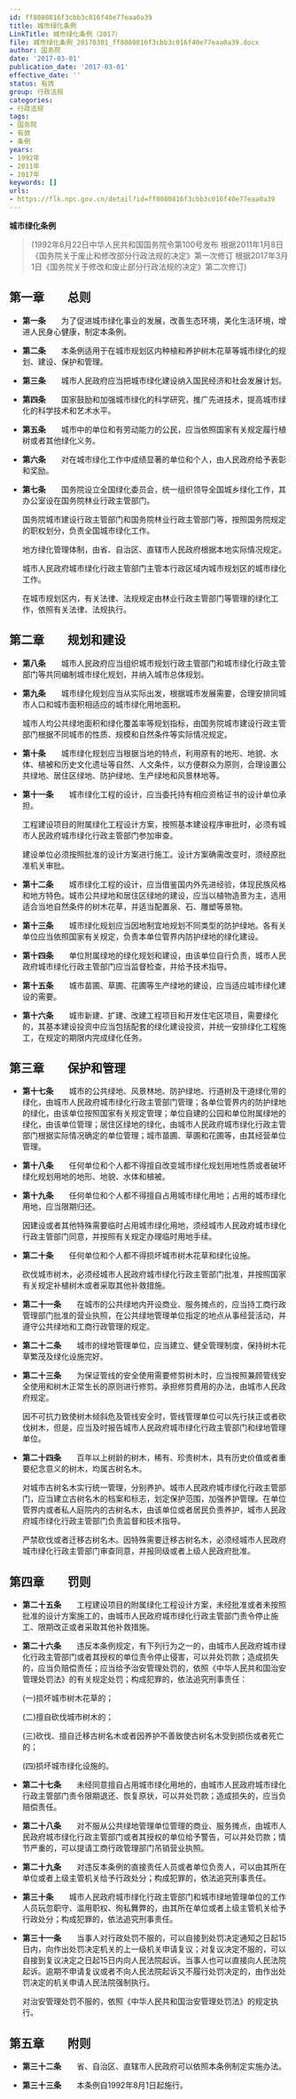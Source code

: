 ```yaml
---
id: ff8080816f3cbb3c016f40e77eaa0a39
title: 城市绿化条例
LinkTitle: 城市绿化条例（2017）
file: 城市绿化条例_20170301_ff8080816f3cbb3c016f40e77eaa0a39.docx
author: 国务院
date: '2017-03-01'
publication_date: '2017-03-01'
effective_date: ''
status: 有效
group: 行政法规
categories:
- 行政法规
tags:
- 国务院
- 有效
- 条例
years:
- 1992年
- 2011年
- 2017年
keywords: []
urls:
- https://flk.npc.gov.cn/detail?id=ff8080816f3cbb3c016f40e77eaa0a39
---
```


**城市绿化条例**

> (1992年6月22日中华人民共和国国务院令第100号发布 根据2011年1月8日《国务院关于废止和修改部分行政法规的决定》第一次修订 根据2017年3月1日《国务院关于修改和废止部分行政法规的决定》第二次修订)

## 第一章　　总则

- **第一条**　　为了促进城市绿化事业的发展，改善生态环境，美化生活环境，增进人民身心健康，制定本条例。

- **第二条**　　本条例适用于在城市规划区内种植和养护树木花草等城市绿化的规划、建设、保护和管理。

- **第三条**　　城市人民政府应当把城市绿化建设纳入国民经济和社会发展计划。

- **第四条**　　国家鼓励和加强城市绿化的科学研究，推广先进技术，提高城市绿化的科学技术和艺术水平。

- **第五条**　　城市中的单位和有劳动能力的公民，应当依照国家有关规定履行植树或者其他绿化义务。

- **第六条**　　对在城市绿化工作中成绩显著的单位和个人，由人民政府给予表彰和奖励。

- **第七条**　　国务院设立全国绿化委员会，统一组织领导全国城乡绿化工作，其办公室设在国务院林业行政主管部门。

  国务院城市建设行政主管部门和国务院林业行政主管部门等，按照国务院规定的职权划分，负责全国城市绿化工作。

  地方绿化管理体制，由省、自治区、直辖市人民政府根据本地实际情况规定。

  城市人民政府城市绿化行政主管部门主管本行政区域内城市规划区的城市绿化工作。

  在城市规划区内，有关法律、法规规定由林业行政主管部门等管理的绿化工作，依照有关法律、法规执行。

## 第二章　　规划和建设

- **第八条**　　城市人民政府应当组织城市规划行政主管部门和城市绿化行政主管部门等共同编制城市绿化规划，并纳入城市总体规划。

- **第九条**　　城市绿化规划应当从实际出发，根据城市发展需要，合理安排同城市人口和城市面积相适应的城市绿化用地面积。

  城市人均公共绿地面积和绿化覆盖率等规划指标，由国务院城市建设行政主管部门根据不同城市的性质、规模和自然条件等实际情况规定。

- **第十条**　　城市绿化规划应当根据当地的特点，利用原有的地形、地貌、水体、植被和历史文化遗址等自然、人文条件，以方便群众为原则，合理设置公共绿地、居住区绿地、防护绿地、生产绿地和风景林地等。

- **第十一条**　　城市绿化工程的设计，应当委托持有相应资格证书的设计单位承担。

  工程建设项目的附属绿化工程设计方案，按照基本建设程序审批时，必须有城市人民政府城市绿化行政主管部门参加审查。

  建设单位必须按照批准的设计方案进行施工。设计方案确需改变时，须经原批准机关审批。

- **第十二条**　　城市绿化工程的设计，应当借鉴国内外先进经验，体现民族风格和地方特色。城市公共绿地和居住区绿地的建设，应当以植物造景为主，选用适合当地自然条件的树木花草，并适当配置泉、石、雕塑等景物。

- **第十三条**　　城市绿化规划应当因地制宜地规划不同类型的防护绿地。各有关单位应当依照国家有关规定，负责本单位管界内防护绿地的绿化建设。

- **第十四条**　　单位附属绿地的绿化规划和建设，由该单位自行负责，城市人民政府城市绿化行政主管部门应当监督检查，并给予技术指导。

- **第十五条**　　城市苗圃、草圃、花圃等生产绿地的建设，应当适应城市绿化建设的需要。

- **第十六条**　　城市新建、扩建、改建工程项目和开发住宅区项目，需要绿化的，其基本建设投资中应当包括配套的绿化建设投资，并统一安排绿化工程施工，在规定的期限内完成绿化任务。

## 第三章　　保护和管理

- **第十七条**　　城市的公共绿地、风景林地、防护绿地、行道树及干道绿化带的绿化，由城市人民政府城市绿化行政主管部门管理；各单位管界内的防护绿地的绿化，由该单位按照国家有关规定管理；单位自建的公园和单位附属绿地的绿化，由该单位管理；居住区绿地的绿化，由城市人民政府城市绿化行政主管部门根据实际情况确定的单位管理；城市苗圃、草圃和花圃等，由其经营单位管理。

- **第十八条**　　任何单位和个人都不得擅自改变城市绿化规划用地性质或者破坏绿化规划用地的地形、地貌、水体和植被。

- **第十九条**　　任何单位和个人都不得擅自占用城市绿化用地；占用的城市绿化用地，应当限期归还。

  因建设或者其他特殊需要临时占用城市绿化用地，须经城市人民政府城市绿化行政主管部门同意，并按照有关规定办理临时用地手续。

- **第二十条**　　任何单位和个人都不得损坏城市树木花草和绿化设施。

  砍伐城市树木，必须经城市人民政府城市绿化行政主管部门批准，并按照国家有关规定补植树木或者采取其他补救措施。

- **第二十一条**　　在城市的公共绿地内开设商业、服务摊点的，应当持工商行政管理部门批准的营业执照，在公共绿地管理单位指定的地点从事经营活动，并遵守公共绿地和工商行政管理的规定。

- **第二十二条**　　城市的绿地管理单位，应当建立、健全管理制度，保持树木花草繁茂及绿化设施完好。

- **第二十三条**　　为保证管线的安全使用需要修剪树木时，应当按照兼顾管线安全使用和树木正常生长的原则进行修剪。承担修剪费用的办法，由城市人民政府规定。

  因不可抗力致使树木倾斜危及管线安全时，管线管理单位可以先行扶正或者砍伐树木，但是，应当及时报告城市人民政府城市绿化行政主管部门和绿地管理单位。

- **第二十四条**　　百年以上树龄的树木，稀有、珍贵树木，具有历史价值或者重要纪念意义的树木，均属古树名木。

  对城市古树名木实行统一管理，分别养护。城市人民政府城市绿化行政主管部门，应当建立古树名木的档案和标志，划定保护范围，加强养护管理。在单位管界内或者私人庭院内的古树名木，由该单位或者居民负责养护，城市人民政府城市绿化行政主管部门负责监督和技术指导。

  严禁砍伐或者迁移古树名木。因特殊需要迁移古树名木，必须经城市人民政府城市绿化行政主管部门审查同意，并报同级或者上级人民政府批准。

## 第四章　　罚则

- **第二十五条**　　工程建设项目的附属绿化工程设计方案，未经批准或者未按照批准的设计方案施工的，由城市人民政府城市绿化行政主管部门责令停止施工、限期改正或者采取其他补救措施。

- **第二十六条**　　违反本条例规定，有下列行为之一的，由城市人民政府城市绿化行政主管部门或者其授权的单位责令停止侵害，可以并处罚款；造成损失的，应当负赔偿责任；应当给予治安管理处罚的，依照《中华人民共和国治安管理处罚法》的有关规定处罚；构成犯罪的，依法追究刑事责任：

  (一)损坏城市树木花草的；

  (二)擅自砍伐城市树木的；

  (三)砍伐、擅自迁移古树名木或者因养护不善致使古树名木受到损伤或者死亡的；

  (四)损坏城市绿化设施的。

- **第二十七条**　　未经同意擅自占用城市绿化用地的，由城市人民政府城市绿化行政主管部门责令限期退还、恢复原状，可以并处罚款；造成损失的，应当负赔偿责任。

- **第二十八条**　　对不服从公共绿地管理单位管理的商业、服务摊点，由城市人民政府城市绿化行政主管部门或者其授权的单位给予警告，可以并处罚款；情节严重的，可以提请工商行政管理部门吊销营业执照。

- **第二十九条**　　对违反本条例的直接责任人员或者单位负责人，可以由其所在单位或者上级主管机关给予行政处分；构成犯罪的，依法追究刑事责任。

- **第三十条**　　城市人民政府城市绿化行政主管部门和城市绿地管理单位的工作人员玩忽职守、滥用职权、徇私舞弊的，由其所在单位或者上级主管机关给予行政处分；构成犯罪的，依法追究刑事责任。

- **第三十一条**　　当事人对行政处罚不服的，可以自接到处罚决定通知之日起15日内，向作出处罚决定机关的上一级机关申请复议；对复议决定不服的，可以自接到复议决定之日起15日内向人民法院起诉。当事人也可以直接向人民法院起诉。逾期不申请复议或者不向人民法院起诉又不履行处罚决定的，由作出处罚决定的机关申请人民法院强制执行。

  对治安管理处罚不服的，依照《中华人民共和国治安管理处罚法》的规定执行。

## 第五章　　附则

- **第三十二条**　　省、自治区、直辖市人民政府可以依照本条例制定实施办法。

- **第三十三条**　　本条例自1992年8月1日起施行。
